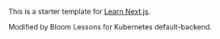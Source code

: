 This is a starter template for [Learn Next.js](https://nextjs.org/learn).

Modified by Bloom Lessons for Kubernetes default-backend.
